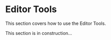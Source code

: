 # Editor Tools

This section covers how to use the Editor Tools.

This section is in construction...

<script>
setTimeout(() => {
	bShowCPP = !JSON.parse(getCookie('bShowCPP'));
	switchCode();
}, 0);
</script>
